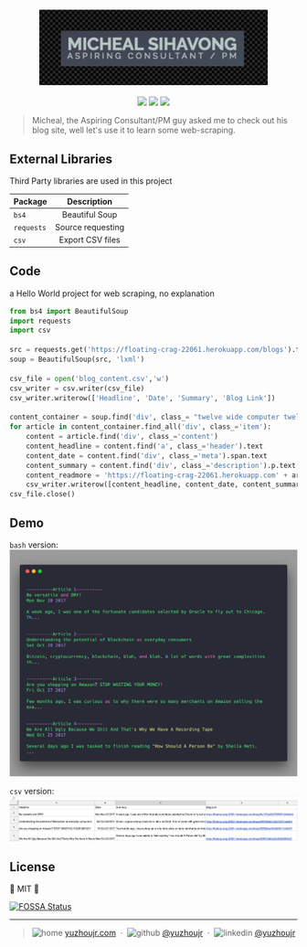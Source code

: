 <h3 style="text-align:center;font-weight: 300;" align="center">
  <img src="/img/logo.png" width="400px">
</h3>

<p align="center">
  <img src="https://img.shields.io/badge/license-MIT-yellow.svg?style=flat-square">
  <img src="https://img.shields.io/badge/downloads-0k-yellow.svg?style=flat-square">
  <img src="https://img.shields.io/badge/build-passing-yellow.svg?style=flat-square">
</p>


> Micheal, the Aspiring Consultant/PM guy asked me to check out his blog site, well let's use it to learn some web-scraping.




<!-- ## Features -->

## External Libraries

Third Party libraries are used in this project

Package    |      Description
---------- | :--------------------:
`bs4`  | Beautiful Soup
`requests`  | Source requesting
`csv`  |  Export CSV files


## Code

a Hello World project for web scraping, no explanation

```python
from bs4 import BeautifulSoup
import requests
import csv

src = requests.get('https://floating-crag-22061.herokuapp.com/blogs').text
soup = BeautifulSoup(src, 'lxml')

csv_file = open('blog_content.csv','w')
csv_writer = csv.writer(csv_file)
csv_writer.writerow(['Headline', 'Date', 'Summary', 'Blog Link'])

content_container = soup.find('div', class_= "twelve wide computer twelve wide tablet column main text")
for article in content_container.find_all('div', class_='item'):
    content = article.find('div', class_='content')
    content_headline = content.find('a', class_='header').text
    content_date = content.find('div', class_='meta').span.text
    content_summary = content.find('div', class_='description').p.text
    content_readmore = 'https://floating-crag-22061.herokuapp.com' + article.find('a', class_="ui medium image fluid image-fixed")['href']
    csv_writer.writerow([content_headline, content_date, content_summary, content_readmore])
csv_file.close()
```


## Demo

`bash` version:
![bash](/img/bash.png)

`csv` version:
![csv](/img/csv.png)


## License

🌱 MIT 🌱


[![FOSSA Status](https://app.fossa.io/api/projects/git%2Bgithub.com%2Fyuzhoujr%2Fcs_progression.svg?type=large)](https://app.fossa.io/projects/git%2Bgithub.com%2Fyuzhoujr%2Fcs_progression?ref=badge_large)

---

> ![home](http://yuzhoujr.com/emoji/home.svg)
[yuzhoujr.com](http://www.yuzhoujr.com) &nbsp;&middot;&nbsp;
> ![github](http://yuzhoujr.com/emoji/github.svg)  [@yuzhoujr](https://github.com/yuzhoujr) &nbsp;&middot;&nbsp;
> ![linkedin](http://yuzhoujr.com/emoji/linkedin.svg)  [@yuzhoujr](https://linkedin.com/in/yuzhoujr)
